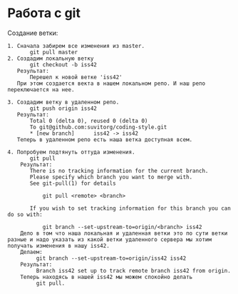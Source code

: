 ﻿
# Работа с git

Создание ветки:

    1. Сначала забирем все изменения из master.
           git pull master
    2. Создадим локальную ветку
           git checkout -b iss42
       Результат:
           Перешел к новой ветке 'iss42'
       При этом создается векта в нашем локальном репо. И наш репо переключается на нее.

    3. Создадим ветку в удаленном репо.
           git push origin iss42
       Результат:
           Total 0 (delta 0), reused 0 (delta 0)
           To git@github.com:suvitorg/coding-style.git
           * [new branch]      iss42 -> iss42
       Теперь в удаленном репо есть наша ветка доступная всем.

    4. Попробуем подтянуть оттуда изменения.
           git pull
        Результат:
           There is no tracking information for the current branch.
           Please specify which branch you want to merge with.
           See git-pull(1) for details

               git pull <remote> <branch>

           If you wish to set tracking information for this branch you can do so with:

               git branch --set-upstream-to=origin/<branch> iss42
        Дело в том что наша локальная и удаленная ветки это по сути ветки разные и надо указать из какой ветки удаленного сервера мы хотим получать изменения в нашу iss42.
        Делаем:
             git branch --set-upstream-to=origin/iss42 iss42
        Результат:
             Branch iss42 set up to track remote branch iss42 from origin.
        Теперь находясь в нашей iss42 мы можем спокойно делать
             git pull.

